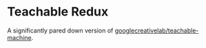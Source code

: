 # Teachable Redux

A significantly pared down version of [googlecreativelab/teachable-machine](https://github.com/googlecreativelab/teachable-machine).
